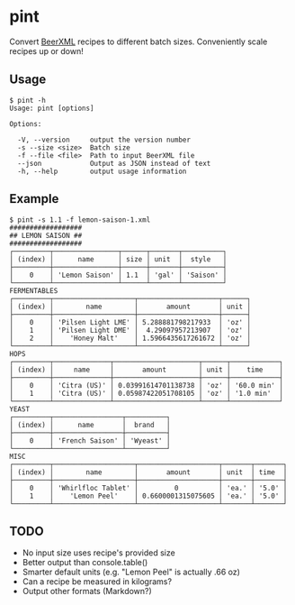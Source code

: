 # pint

Convert [BeerXML](http://www.beerxml.com/) recipes to different batch sizes. Conveniently scale recipes up or down!

## Usage

```
$ pint -h
Usage: pint [options]

Options:

  -V, --version     output the version number
  -s --size <size>  Batch size
  -f --file <file>  Path to input BeerXML file
  --json            Output as JSON instead of text
  -h, --help        output usage information
```

## Example

```
$ pint -s 1.1 -f lemon-saison-1.xml
##################
## LEMON SAISON ##
##################
┌─────────┬────────────────┬──────┬───────┬──────────┐
│ (index) │      name      │ size │ unit  │  style   │
├─────────┼────────────────┼──────┼───────┼──────────┤
│    0    │ 'Lemon Saison' │ 1.1  │ 'gal' │ 'Saison' │
└─────────┴────────────────┴──────┴───────┴──────────┘
FERMENTABLES
┌─────────┬────────────────────┬────────────────────┬──────┐
│ (index) │        name        │       amount       │ unit │
├─────────┼────────────────────┼────────────────────┼──────┤
│    0    │ 'Pilsen Light LME' │ 5.288881798217933  │ 'oz' │
│    1    │ 'Pilsen Light DME' │  4.29097957213907  │ 'oz' │
│    2    │    'Honey Malt'    │ 1.5966435617261672 │ 'oz' │
└─────────┴────────────────────┴────────────────────┴──────┘
HOPS
┌─────────┬──────────────┬─────────────────────┬──────┬────────────┐
│ (index) │     name     │       amount        │ unit │    time    │
├─────────┼──────────────┼─────────────────────┼──────┼────────────┤
│    0    │ 'Citra (US)' │ 0.03991614701138738 │ 'oz' │ '60.0 min' │
│    1    │ 'Citra (US)' │ 0.05987422051708105 │ 'oz' │ '1.0 min'  │
└─────────┴──────────────┴─────────────────────┴──────┴────────────┘
YEAST
┌─────────┬─────────────────┬──────────┐
│ (index) │      name       │  brand   │
├─────────┼─────────────────┼──────────┤
│    0    │ 'French Saison' │ 'Wyeast' │
└─────────┴─────────────────┴──────────┘
MISC
┌─────────┬────────────────────┬────────────────────┬───────┬───────┐
│ (index) │        name        │       amount       │ unit  │ time  │
├─────────┼────────────────────┼────────────────────┼───────┼───────┤
│    0    │ 'Whirlfloc Tablet' │         0          │ 'ea.' │ '5.0' │
│    1    │    'Lemon Peel'    │ 0.6600001315075605 │ 'ea.' │ '5.0' │
└─────────┴────────────────────┴────────────────────┴───────┴───────┘
```

## TODO

* No input size uses recipe's provided size
* Better output than console.table()
* Smarter default units (e.g. "Lemon Peel" is actually .66 oz)
* Can a recipe be measured in kilograms?
* Output other formats (Markdown?)
